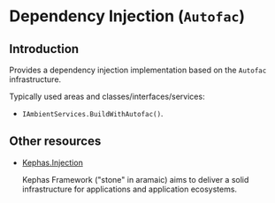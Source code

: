 ﻿# Dependency Injection (```Autofac```)

## Introduction
Provides a dependency injection implementation based on the ```Autofac``` infrastructure.

Typically used areas and classes/interfaces/services:
* ```IAmbientServices.BuildWithAutofac()```.

## Other resources

* [Kephas.Injection](https://www.nuget.org/packages/Kephas.Injection)


    Kephas Framework ("stone" in aramaic) aims to deliver a solid infrastructure for applications and application ecosystems.

